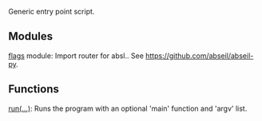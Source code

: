 
Generic entry point script.
## Modules
[flags](https://www.tensorflow.org/api_docs/python/tf/compat/v1/flags) module: Import router for absl.. See https://github.com/abseil/abseil-py.

## Functions
[run(...)](https://www.tensorflow.org/api_docs/python/tf/compat/v1/app/run): Runs the program with an optional 'main' function and 'argv' list.

